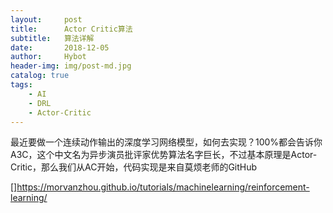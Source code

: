 ```yaml
---
layout:     post
title:      Actor Critic算法
subtitle:   算法详解
date:       2018-12-05
author:     Hybot
header-img: img/post-md.jpg
catalog: true
tags:
    - AI
    - DRL
    - Actor-Critic
---
```


最近要做一个连续动作输出的深度学习网络模型，如何去实现？100%都会告诉你A3C，这个中文名为异步演员批评家优势算法名字巨长，不过基本原理是Actor-Critic，那么我们从AC开始，代码实现是来自莫烦老师的GitHub

[]https://morvanzhou.github.io/tutorials/machinelearning/reinforcement-learning/


